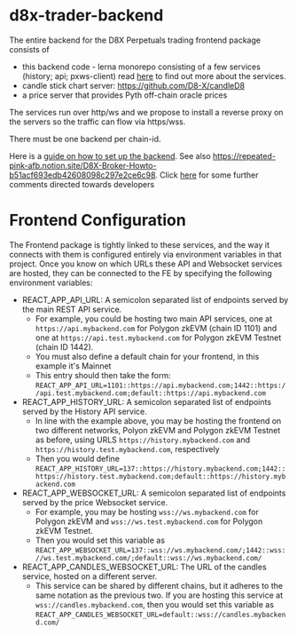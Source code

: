# d8x-trader-backend

The entire backend for the D8X Perpetuals trading frontend package consists of

- this backend code - lerna monorepo consisting of a few services (history; api;
  pxws-client) read [here](#services) to find out more about the services.
- candle stick chart server: https://github.com/D8-X/candleD8
- a price server that provides Pyth off-chain oracle prices

The services run over http/ws and we propose to install a reverse proxy on
the servers so the traffic can flow via https/wss.

There must be one backend per chain-id.

Here is a [guide on how to set up the backend](README_SETUP.md). See also https://repeated-pink-afb.notion.site/D8X-Broker-Howto-b51acf693edb42608098c297e2ce6c98.
Click [here](README_DEV.md) for some further comments directed towards developers

# Frontend Configuration

The Frontend package is tightly linked to these services, and the way it connects with them is configured entirely via environment variables in that project. Once you know on which URLs these API and Websocket services are hosted, they can be connected to the FE by specifying the following environment variables:

- REACT_APP_API_URL: A semicolon separated list of endpoints served by the main REST API service.
  - For example, you could be hosting two main API services, one at `https://api.mybackend.com` for Polygon zkEVM (chain ID 1101) and one at `https://api.test.mybackend.com` for Polygon zkEVM Testnet (chain ID 1442).
  - You must also define a default chain for your frontend, in this example it's Mainnet
  - This entry should then take the form:
    `REACT_APP_API_URL=1101::https://api.mybackend.com;1442::https://api.test.mybackend.com;default::https://api.mybackend.com`
- REACT_APP_HISTORY_URL: A semicolon separated list of endpoints served by the History API service.
  - In line with the example above, you may be hosting the frontend on two different networks, Polyon zkEVM and Polygon zkEVM Testnet as before, using URLS `https://history.mybackend.com` and `https://history.test.mybackend.com`, respectively
  - Then you would define
    `REACT_APP_HISTORY_URL=137::https://history.mybackend.com;1442::https://history.test.mybackend.com;default::https://history.mybackend.com`
- REACT_APP_WEBSOCKET_URL: A semicolon separated list of endpoints served by the price Websocket service.
  - For example, you may be hosting `wss://ws.mybackend.com` for Polygon zkEVM and `wss://ws.test.mybackend.com` for Polygon zkEVM Testnet.
  - Then you would set this variable as
    `REACT_APP_WEBSOCKET_URL=137::wss://ws.mybackend.com/;1442::wss://ws.test.mybackend.com/;default::wss://ws.mybackend.com/`
- REACT_APP_CANDLES_WEBSOCKET_URL: The URL of the candles service, hosted on a different server.
  - This service can be shared by different chains, but it adheres to the same notation as the previous two. If you are hosting this service at `wss://candles.mybackend.com`, then you would set this variable as
    `REACT_APP_CANDLES_WEBSOCKET_URL=default::wss://candles.mybackend.com/`

